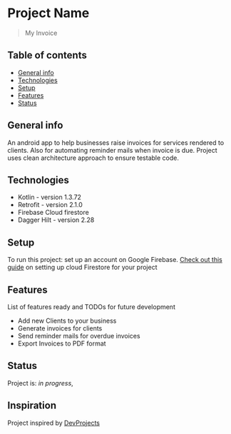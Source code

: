 # Project Name
> My Invoice

## Table of contents
* [General info](#general-info)
* [Technologies](#technologies)
* [Setup](#setup)
* [Features](#features)
* [Status](#status)

## General info
An android app to help businesses raise invoices for services rendered to clients. Also for automating reminder mails when invoice is due. 
Project uses clean architecture approach to ensure testable code. 

## Technologies
* Kotlin - version 1.3.72
* Retrofit - version 2.1.0
* Firebase Cloud firestore
* Dagger Hilt - version 2.28

## Setup
To run this project: set up an account on Google Firebase. [Check out this guide](https://firebase.google.com/docs/firestore/quickstart) on setting up cloud Firestore for your project

## Features
List of features ready and TODOs for future development
* Add new Clients to your business
* Generate invoices for clients
* Send reminder mails for overdue invoices
* Export Invoices to PDF format

## Status
Project is: _in progress_,

## Inspiration
Project inspired by [DevProjects](https://www.codementor.io/projects)
